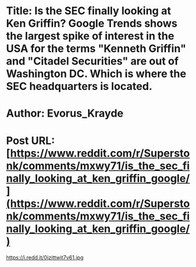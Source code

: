 # Title: Is the SEC finally looking at Ken Griffin? Google Trends shows the largest spike of interest in the USA for the terms "Kenneth Griffin" and "Citadel Securities" are out of Washington DC. Which is where the SEC headquarters is located.
# Author: Evorus_Krayde
# Post URL: [https://www.reddit.com/r/Superstonk/comments/mxwy71/is_the_sec_finally_looking_at_ken_griffin_google/](https://www.reddit.com/r/Superstonk/comments/mxwy71/is_the_sec_finally_looking_at_ken_griffin_google/)


https://i.redd.it/0jzjttwjt7v61.jpg